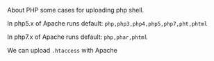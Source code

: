 About PHP some cases for uploading php shell.

In php5.x of Apache runs default: `php,php3,php4,php5,php7,pht,phtml`

In php7.x of Apache runs default: `php,phar,phtml`

We can upload `.htaccess` with Apache
